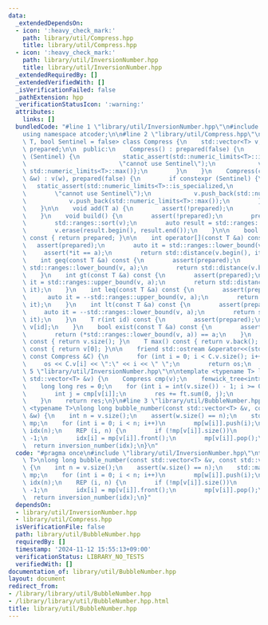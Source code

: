 ```yaml
---
data:
  _extendedDependsOn:
  - icon: ':heavy_check_mark:'
    path: library/util/Compress.hpp
    title: library/util/Compress.hpp
  - icon: ':heavy_check_mark:'
    path: library/util/InversionNumber.hpp
    title: library/util/InversionNumber.hpp
  _extendedRequiredBy: []
  _extendedVerifiedWith: []
  _isVerificationFailed: false
  _pathExtension: hpp
  _verificationStatusIcon: ':warning:'
  attributes:
    links: []
  bundledCode: "#line 1 \"library/util/InversionNumber.hpp\"\n#include <atcoder/fenwicktree>\n\
    using namespace atcoder;\n\n#line 2 \"library/util/Compress.hpp\"\ntemplate <typename\
    \ T, bool Sentinel = false> class Compress {\n    std::vector<T> v;\n    bool\
    \ prepared;\n\n  public:\n    Compress() : prepared(false) {\n        if constexpr\
    \ (Sentinel) {\n            static_assert(std::numeric_limits<T>::is_specialized,\n\
    \                          \"cannot use Sentinel\");\n            v = {std::numeric_limits<T>::min(),\
    \ std::numeric_limits<T>::max()};\n        }\n    }\n    Compress(const std::vector<T>\
    \ &w) : v(w), prepared(false) {\n        if constexpr (Sentinel) {\n         \
    \   static_assert(std::numeric_limits<T>::is_specialized,\n                  \
    \        \"cannot use Sentinel\");\n            v.push_back(std::numeric_limits<T>::min());\n\
    \            v.push_back(std::numeric_limits<T>::max());\n        }\n        build();\n\
    \    }\n\n    void add(T a) {\n        assert(!prepared);\n        v.push_back(a);\n\
    \    }\n    void build() {\n        assert(!prepared);\n        prepared = true;\n\
    \        std::ranges::sort(v);\n        auto result = std::ranges::unique(v);\n\
    \        v.erase(result.begin(), result.end());\n    }\n\n    bool is_prepared()\
    \ const { return prepared; }\n\n    int operator[](const T &a) const {\n     \
    \   assert(prepared);\n        auto it = std::ranges::lower_bound(v, a);\n   \
    \     assert(*it == a);\n        return std::distance(v.begin(), it);\n    }\n\
    \    int geq(const T &a) const {\n        assert(prepared);\n        auto it =\
    \ std::ranges::lower_bound(v, a);\n        return std::distance(v.begin(), it);\n\
    \    }\n    int gt(const T &a) const {\n        assert(prepared);\n        auto\
    \ it = std::ranges::upper_bound(v, a);\n        return std::distance(v.begin(),\
    \ it);\n    }\n    int leq(const T &a) const {\n        assert(prepared);\n  \
    \      auto it = --std::ranges::upper_bound(v, a);\n        return std::distance(v.begin(),\
    \ it);\n    }\n    int lt(const T &a) const {\n        assert(prepared);\n   \
    \     auto it = --std::ranges::lower_bound(v, a);\n        return std::distance(v.begin(),\
    \ it);\n    }\n    T r(int id) const {\n        assert(prepared);\n        return\
    \ v[id];\n    }\n    bool exist(const T &a) const {\n        assert(prepared);\n\
    \        return (*std::ranges::lower_bound(v, a)) == a;\n    }\n    int size()\
    \ const { return v.size(); }\n    T max() const { return v.back(); }\n    T min()\
    \ const { return v[0]; }\n\n    friend std::ostream &operator<<(std::ostream &os,\
    \ const Compress &C) {\n        for (int i = 0; i < C.v.size(); i++)\n       \
    \     os << C.v[i] << \":\" << i << \" \";\n        return os;\n    }\n};\n#line\
    \ 5 \"library/util/InversionNumber.hpp\"\n\ntemplate <typename T> long long inversion_number(const\
    \ std::vector<T> &v) {\n    Compress cmp(v);\n    fenwick_tree<int> ft(cmp.size());\n\
    \    long long res = 0;\n    for (int i = int(v.size()) - 1; i >= 0; i--) {\n\
    \        int j = cmp[v[i]];\n        res += ft.sum(0, j);\n        ft.add(j, 1);\n\
    \    }\n    return res;\n}\n#line 3 \"library/util/BubbleNumber.hpp\"\ntemplate\
    \ <typename T>\nlong long bubble_number(const std::vector<T> &v, const std::vector<T>\
    \ &w) {\n    int n = v.size();\n    assert(w.size() == n);\n    std::map<T, std::queue<int>>\
    \ mp;\n    for (int i = 0; i < n; i++)\n        mp[w[i]].push(i);\n    std::vector<int>\
    \ idx(n);\n    REP (i, n) {\n        if (!mp[v[i]].size())\n            return\
    \ -1;\n        idx[i] = mp[v[i]].front();\n        mp[v[i]].pop();\n    }\n  \
    \  return inversion_number(idx);\n}\n"
  code: "#pragma once\n#include \"library/util/InversionNumber.hpp\"\ntemplate <typename\
    \ T>\nlong long bubble_number(const std::vector<T> &v, const std::vector<T> &w)\
    \ {\n    int n = v.size();\n    assert(w.size() == n);\n    std::map<T, std::queue<int>>\
    \ mp;\n    for (int i = 0; i < n; i++)\n        mp[w[i]].push(i);\n    std::vector<int>\
    \ idx(n);\n    REP (i, n) {\n        if (!mp[v[i]].size())\n            return\
    \ -1;\n        idx[i] = mp[v[i]].front();\n        mp[v[i]].pop();\n    }\n  \
    \  return inversion_number(idx);\n}"
  dependsOn:
  - library/util/InversionNumber.hpp
  - library/util/Compress.hpp
  isVerificationFile: false
  path: library/util/BubbleNumber.hpp
  requiredBy: []
  timestamp: '2024-11-12 15:55:13+09:00'
  verificationStatus: LIBRARY_NO_TESTS
  verifiedWith: []
documentation_of: library/util/BubbleNumber.hpp
layout: document
redirect_from:
- /library/library/util/BubbleNumber.hpp
- /library/library/util/BubbleNumber.hpp.html
title: library/util/BubbleNumber.hpp
---
```

